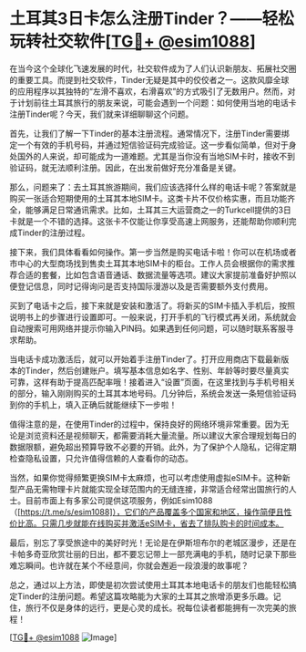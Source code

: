# 土耳其3日卡怎么注册Tinder？——轻松玩转社交软件[[TG💪+ @esim1088](https://t.me/s/esim1088)]

在当今这个全球化飞速发展的时代，社交软件成为了人们认识新朋友、拓展社交圈的重要工具。而提到社交软件，Tinder无疑是其中的佼佼者之一。这款风靡全球的应用程序以其独特的“左滑不喜欢，右滑喜欢”的方式吸引了无数用户。然而，对于计划前往土耳其旅行的朋友来说，可能会遇到一个问题：如何使用当地的电话卡注册Tinder呢？今天，我们就来详细聊聊这个问题。

首先，让我们了解一下Tinder的基本注册流程。通常情况下，注册Tinder需要绑定一个有效的手机号码，并通过短信验证码完成验证。这一步看似简单，但对于身处国外的人来说，却可能成为一道难题。尤其是当你没有当地SIM卡时，接收不到验证码，就无法顺利注册。因此，在出发前做好充分准备是关键。

那么，问题来了：去土耳其旅游期间，我们应该选择什么样的电话卡呢？答案就是购买一张适合短期使用的土耳其本地SIM卡。这类卡片不仅价格实惠，而且功能齐全，能够满足日常通讯需求。比如，土耳其三大运营商之一的Turkcell提供的3日卡就是一个不错的选择。这张卡不仅能让你享受高速上网服务，还能帮助你顺利完成Tinder的注册过程。

接下来，我们具体看看如何操作。第一步当然是购买电话卡啦！你可以在机场或者市中心的大型商场找到售卖土耳其本地SIM卡的柜台。工作人员会根据你的需求推荐合适的套餐，比如包含语音通话、数据流量等选项。建议大家提前准备好护照以便登记信息，同时记得询问是否支持国际漫游以及是否需要额外支付费用。

买到了电话卡之后，接下来就是安装和激活了。将新买的SIM卡插入手机后，按照说明书上的步骤进行设置即可。一般来说，打开手机的飞行模式再关闭，系统就会自动搜索可用网络并提示你输入PIN码。如果遇到任何问题，可以随时联系客服寻求帮助。

当电话卡成功激活后，就可以开始着手注册Tinder了。打开应用商店下载最新版本的Tinder，然后创建账户。填写基本信息如名字、性别、年龄等时要尽量真实可靠，这样有助于提高匹配率哦！接着进入“设置”页面，在这里找到与手机号相关的部分，输入刚刚购买的土耳其本地号码。几分钟后，系统会发送一条短信验证码到你的手机上，填入正确后就能继续下一步啦！

值得注意的是，在使用Tinder的过程中，保持良好的网络环境非常重要。因为无论是浏览资料还是视频聊天，都需要消耗大量流量。所以建议大家合理规划每日的数据限额，避免超出预算导致不必要的开销。此外，为了保护个人隐私，记得定期检查隐私设置，只允许值得信赖的人查看你的动态。

当然，如果你觉得频繁更换SIM卡太麻烦，也可以考虑使用虚拟eSIM卡。这种新型产品无需物理卡片就能实现全球范围内的无缝连接，非常适合经常出国旅行的人士。目前市面上有多家公司提供这项服务，例如Esim1088（[https://t.me/s/esim1088]），它们的产品覆盖多个国家和地区，操作简便且性价比高。只需几步就能在线购买并激活eSIM卡，省去了排队购卡的时间成本。

最后，别忘了享受旅途中的美好时光！无论是在伊斯坦布尔的老城区漫步，还是在卡帕多奇亚欣赏壮丽的日出，都不要忘记带上一部充满电的手机，随时记录下那些难忘瞬间。也许就在某个不经意间，你就会邂逅一段浪漫的故事呢？

总之，通过以上方法，即使是初次尝试使用土耳其本地电话卡的朋友们也能轻松搞定Tinder的注册问题。希望这篇攻略能为大家的土耳其之旅增添更多乐趣。记住，旅行不仅是身体的远行，更是心灵的成长。祝每位读者都能拥有一次完美的旅程！

[[TG💪+ @esim1088](https://t.me/s/esim1088) ![Image](https://i.postimg.cc/4NQfJmqS/Snipaste-2025-05-13-00-14-12.png)]